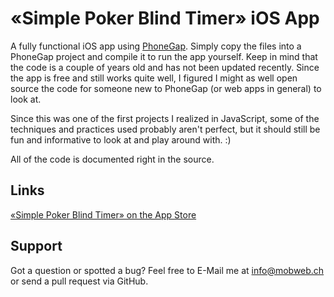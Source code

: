 # «Simple Poker Blind Timer» iOS App

A fully functional iOS app using [PhoneGap](http://www.phonegap.com). Simply copy the files into a PhoneGap project and compile it to run the app yourself. Keep in mind that the code is a couple of years old and has not been updated recently. Since the app is free and still works quite well, I figured I might as well open source the code for someone new to PhoneGap (or web apps in general) to look at.

Since this was one of the first projects I realized in JavaScript, some of the techniques and practices used probably aren't perfect, but it should still be fun and informative to look at and play around with. :)

All of the code is documented right in the source.

## Links

[«Simple Poker Blind Timer» on the App Store](http://itunes.apple.com/us/app/simple-poker-blind-timer/id365693213?mt=8)

## Support

Got a question or spotted a bug? Feel free to E-Mail me at [info@mobweb.ch](mailto:info@mobweb.ch) or send a pull request via GitHub.